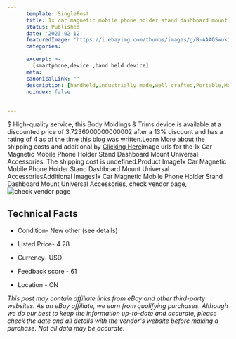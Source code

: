 ```yaml
---
      template: SinglePost
      title: 1x car magnetic mobile phone holder stand dashboard mount universal accessories
      status: Published
      date: '2023-02-12'
      featuredImage: 'https://i.ebayimg.com/thumbs/images/g/B-AAAOSwuk1jmWl6/s-l225.jpg'
      categories: 

      excerpt: >-
        [smartphone,device ,hand held device]
      meta:
      canonicalLink: ''
      description: [handheld,industrially made,well crafted,Portable,Mobile,Compact,Convenient,Lightweight,Maneuverable,Man-portable,Miniature,Carriable,Hand-held,Light,Holdable,Transportable,Mobile device,Pocket-sized,On-the-go,Wireless,Cordless,Compact size,Convenient size, smartphone,device ,hand held device]
      noindex: false

        
---
```

$
    High-quality service, this Body Moldings & Trims device is available at a discounted price of 3.7236000000000002 after a 13% discount and has a rating of 4 as of the time this blog was written.Learn More about the shipping costs and additional by [Clicking Here](https://www.ebay.com/itm/314273817939?fits=Make%3AMercury&hash=item492c2de553%3Ag%3AB-AAAOSwuk1jmWl6&mkevt=1&mkcid=1&mkrid=711-53200-19255-0&campid=%253CePNCampaignId%253E&customid=%253CreferenceId%253E&toolid=10049)image urls for the 1x Car Magnetic Mobile Phone Holder Stand Dashboard Mount Universal Accessories. The shipping cost is undefined.Product Image1x Car Magnetic Mobile Phone Holder Stand Dashboard Mount Universal AccessoriesAdditional Images1x Car Magnetic Mobile Phone Holder Stand Dashboard Mount Universal Accessories, check vendor page, ![check vendor page](https://origin-galleryplus.ebayimg.com/ws/web/314273817939_2_0_1/225x225.jpg,https://origin-galleryplus.ebayimg.com/ws/web/314273817939_3_0_1/225x225.jpg,https://origin-galleryplus.ebayimg.com/ws/web/314273817939_4_0_1/225x225.jpg,https://origin-galleryplus.ebayimg.com/ws/web/314273817939_5_0_1/225x225.jpg,https://origin-galleryplus.ebayimg.com/ws/web/314273817939_6_0_1/225x225.jpg,https://origin-galleryplus.ebayimg.com/ws/web/314273817939_7_0_1/225x225.jpg,https://origin-galleryplus.ebayimg.com/ws/web/314273817939_8_0_1/225x225.jpg,https://origin-galleryplus.ebayimg.com/ws/web/314273817939_9_0_1/225x225.jpg,https://origin-galleryplus.ebayimg.com/ws/web/314273817939_10_0_1/225x225.jpg,https://origin-galleryplus.ebayimg.com/ws/web/314273817939_11_0_1/225x225.jpg,https://origin-galleryplus.ebayimg.com/ws/web/314273817939_12_0_1/225x225.jpg)
    
    

 ## Technical Facts 



     
      

 - Condition- New other (see details) 


      

 - Listed Price- 4.28 


      

 - Currency- USD 


      

 - Feedback score - 61 


      

 - Location - CN 


      
      

 *_This post may contain affiliate links from eBay and other third-party websites. As an eBay affiliate, we earn from qualifying purchases. Although we do our best to keep the information up-to-date and accurate, please check the date and all details with the vendor's website before making a purchase. Not all data may be accurate._*



    
    
    
    
    